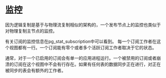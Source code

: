 # 监控<a name="ZH-CN_TOPIC_0289900926"></a>

因为逻辑复制是基于与物理流复制相似的架构的，一个发布节点上的监控也类似于对物理复制主节点的监控。

有关订阅的监控信息在pg_stat_subscription中可以看到。 每一个订阅工作者在这个视图都有一行。一个订阅能有零个或者多个活跃订阅工作者取决于它的状态。

通常，对于一个已启用的订阅会有单一的应用进程运行。一个被禁用的订阅或者崩溃的订阅在这个视图中不会有行存在。如果有任何表的数据同步正在进行，对正在被同步的表会有额外的工作者。